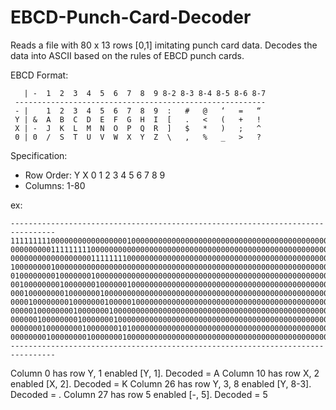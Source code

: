 # EBCD-Punch-Card-Decoder
Reads a file with 80 x 13 rows [0,1] imitating punch card data. Decodes the data into ASCII based on the rules of EBCD punch cards.

EBCD Format:
```
   | -  1  2  3  4  5  6  7  8  9 8-2 8-3 8-4 8-5 8-6 8-7
 --------------------------------------------------------
 - |    1  2  3  4  5  6  7  8  9  :   #   @   ‘   =   “
 Y | &  A  B  C  D  E  F  G  H  I  [   .   <   (   +   !
 X | -  J  K  L  M  N  O  P  Q  R  ]   $   *   )   ;   ^
 0 | 0  /  S  T  U  V  W  X  Y  Z  \   ,   %   _   >   ?
```
Specification:
- Row Order: Y X 0 1 2 3 4 5 6 7 8 9
- Columns: 1-80

ex: 
```
-------------------------------------------------------------------------------- 11111111100000000000000000100000000000000000000000000000000000000000000000000000 00000000011111111100000000000000000000000000000000000000000000000000000000000000 00000000000000000011111111000000000000000000000000000000000000000000000000000000 10000000010000000000000000000000000000000000000000000000000000000000000000000000 01000000001000000010000000000000000000000000000000000000000000000000000000000000 00100000000100000001000000100000000000000000000000000000000000000000000000000000 00010000000010000000100000000000000000000000000000000000000000000000000000000000 00001000000001000000010000010000000000000000000000000000000000000000000000000000 00000100000000100000001000000000000000000000000000000000000000000000000000000000 00000010000000010000000100000000000000000000000000000000000000000000000000000000 00000001000000001000000010100000000000000000000000000000000000000000000000000000 00000000100000000100000001000000000000000000000000000000000000000000000000000000 
-------------------------------------------------------------------------------- 
```
Column 0 has row Y, 1 enabled [Y, 1]. Decoded = A
Column 10 has row X, 2 enabled [X, 2]. Decoded = K
Column 26 has row Y, 3, 8 enabled [Y, 8-3]. Decoded = .
Column 27 has row 5 enabled [-, 5]. Decoded = 5
